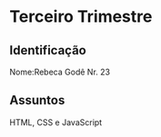 # Terceiro Trimestre

## Identificação
Nome:Rebeca Godê   Nr. 23

## Assuntos
HTML, CSS e JavaScript
